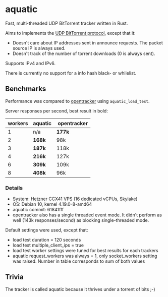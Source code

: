 # aquatic

Fast, multi-threaded UDP BitTorrent tracker written in Rust.

Aims to implements the [UDP BitTorrent protocol](https://libtorrent.org/udp_tracker_protocol.html), except that it:

  * Doesn't care about IP addresses sent in announce requests. The packet
    source IP is always used.
  * Doesn't track of the number of torrent downloads (0 is always sent). 

Supports IPv4 and IPv6.

There is currently no support for a info hash black- or whilelist.

## Benchmarks

Performance was compared to [opentracker](http://erdgeist.org/arts/software/opentracker/) using `aquatic_load_test`.

Server responses per second, best result in bold:

| workers |   aquatic   | opentracker |
| ------- | ----------- | ----------- |
|    1    |     n/a     |   __177k__  |
|    2    |  __168k__   |      98k    |
|    3    |  __187k__   |     118k    |
|    4    |  __216k__   |     127k    |
|    6    |  __309k__   |     109k    |
|    8    |  __408k__   |      96k    |

### Details

- System: Hetzner CCX41 VPS (16 dedicated vCPUs, Skylake)
- OS: Debian 10, kernel 4.19.0-8-amd64
- aquatic commit: 61841fff
- opentracker also has a single threaded event mode. It didn't perform as well (143k responses/second) as blocking single-threaded mode.

Default settings were used, except that:
- load test duration = 120 seconds
- load test multiple_client_ips = true
- load test worker settings were tuned for best results for each trackers
- aquatic request_workers was always = 1, only socket_workers setting was raised. Number in table corresponds to sum of both values

## Trivia

The tracker is called aquatic because it thrives under a torrent of bits ;-)
